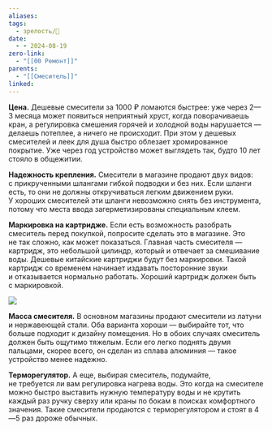 ```yaml
---
aliases: 
tags:
  - зрелость/🌱
date:
  - - 2024-08-19
zero-link:
  - "[[00 Ремонт]]"
parents:
  - "[[Смеситель]]"
linked:
---
```

**Цена.** Дешевые смесители за 1000 ₽ ломаются быстрее: уже через 2—3 месяца может появиться неприятный хруст, когда поворачиваешь кран, а регулировка смешения горячей и холодной воды нарушается — делаешь потеплее, а ничего не происходит. При этом у дешевых смесителей и леек для душа быстро облезает хромированное покрытие. Уже через год устройство может выглядеть так, будто 10 лет стояло в общежитии.

**Надежность крепления.** Смесители в магазине продают двух видов: с прикрученными шлангами гибкой подводки и без них. Если шланги есть, то они не должны откручиваться легким движением руки. У хороших смесителей эти шланги невозможно снять без инструмента, потому что места ввода загерметизированы специальным клеем.

**Маркировка на картридже.** Если есть возможность разобрать смеситель перед покупкой, попросите сделать это в магазине. Это не так сложно, как может показаться. Главная часть смесителя — картридж, это небольшой цилиндр, который и отвечает за смешивание воды. Дешевые китайские картриджи будут без маркировки. Такой картридж со временем начинает издавать посторонние звуки и отказывается нормально работать. Хороший картридж должен быть с маркировкой.

![](Pasted%20image%2020240819085859.png)

**Масса смесителя.** В основном магазины продают смесители из латуни и нержавеющей стали. Оба варианта хороши — выбирайте тот, что больше подходит к дизайну помещения. Но в обоих случаях смеситель должен быть ощутимо тяжелым. Если его легко поднять двумя пальцами, скорее всего, он сделан из сплава алюминия — такое устройство менее надежно.

**Терморегулятор.** А еще, выбирая смеситель, подумайте, не требуется ли вам регулировка нагрева воды. Это когда на смесителе можно быстро выставить нужную температуру воды и не крутить каждый раз ручку сверху или краны по бокам в поисках комфортного значения. Такие смесители продаются с терморегулятором и стоят в 4—5 раз дороже обычных.